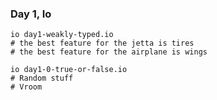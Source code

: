 ### Day 1, Io ###
```
io day1-weakly-typed.io
# the best feature for the jetta is tires
# the best feature for the airplane is wings
```

```
io day1-0-true-or-false.io
# Random stuff
# Vroom
```
